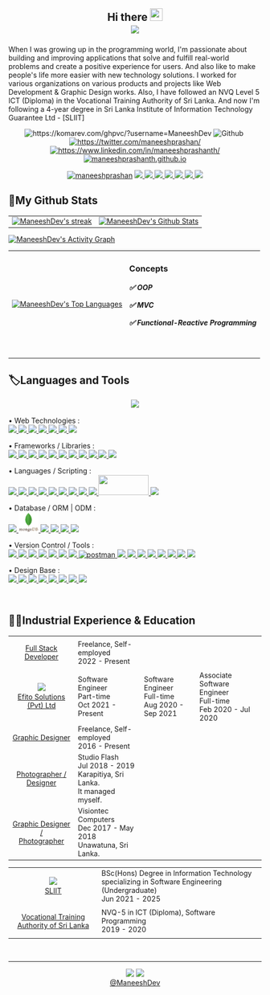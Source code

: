 <h2 align="center">Hi there <img src="https://media.giphy.com/media/hvRJCLFzcasrR4ia7z/giphy.gif" width="25px" height="25px">
<br/>
<img src="https://readme-typing-svg.herokuapp.com?font=Calibri&duration=6000&pause=1000&color=A5F7D1&center=true&vCenter=true&width=1000&lines=I'm+Maneesh+Prashanth">
</h2>

<p> 
When I was growing up in the programming world, I'm passionate about building and improving applications that solve and fulfill real-world problems and create a positive experience for users. And also like to make people's life more easier with new technology solutions. I worked for various organizations on various products and projects like Web Development & Graphic Design works. Also, I have followed an NVQ Level 5 ICT (Diploma) in the Vocational Training Authority of Sri Lanka. And now I'm following a 4-year degree in Sri Lanka Institute of Information Technology Guarantee Ltd - [SLIIT]
</p>

<p align="center"> 
	<img src="https://komarev.com/ghpvc/?username=ManeeshDev" alt="https://komarev.com/ghpvc/?username=ManeeshDev" />
	<img src="https://img.shields.io/github/followers/ManeeshDev?label=Follow&style=social" alt="Github" />
  <img src="https://img.shields.io/github/stars/ManeeshDev?affiliations=OWNER%2CCOLLABORATOR%2CORGANIZATION_MEMBER&style=social" alt="">
  <a href="https://twitter.com/maneeshprashan/" target="blank">
	<img src="https://img.shields.io/twitter/follow/maneeshprashan?label=Follow" alt="https://twitter.com/maneeshprashan/">
  </a>
	<a href="https://www.linkedin.com/in/maneeshprashanth/" target="blank">
    <img src="https://img.shields.io/badge/-Maneesh_Prashanth-blue?style=flat-square&logo=Linkedin&logoColor=white&link=https://www.linkedin.com/in/maneeshprashanth/"   alt="https://www.linkedin.com/in/maneeshprashanth/" />
  </a>
	<a href="https://maneeshprashanth.github.io" target="blank">
    <img src="https://img.shields.io/badge/Website-46a2f1.svg?&style=flat-square&logo=Google-Chrome&logoColor=white&link=https://anmolsingh.me/" alt="maneeshprashanth.github.io" />
  </a>
</p>

<p align="center">
  <a href="https://twitter.com/maneeshprashan/" target="blank">
  <img src="https://raw.githubusercontent.com/rahuldkjain/github-profile-readme-generator/master/src/images/icons/Social/twitter.svg" alt="maneeshprashan" width="40" /></a>
  <a href = "https://www.linkedin.com/in/maneeshprashanth/" target="blank">
  <img src="https://img.icons8.com/fluent/48/000000/linkedin.png"/>
  </a>
  <a href = "https://www.instagram.com/maneeshprashanth/" target="blank">
  <img src="https://img.icons8.com/fluent/48/000000/instagram-new.png"/>
  </a>
  <a href = "https://www.facebook.com/maneeshprashanth/" target="blank">
  <img src="https://img.icons8.com/fluency/48/000000/facebook-new.png"/>
  </a>
  <a href = "https://stackoverflow.com/users/13832493/maneeshdev/" target="blank">
  <img src="https://upload.wikimedia.org/wikipedia/commons/e/ef/Stack_Overflow_icon.svg"  width="50"/>
  </a>
  <a href = "mailto:manishprashangamage23@gmail.com" target="blank">
  <img src="https://img.icons8.com/fluency/48/000000/gmail-new.png"/>
  </a>
  <a href = "https://www.hackerrank.com/maneeshprashanth/" target="blank">
  <img src="https://img.icons8.com/external-tal-revivo-filled-tal-revivo/48/000000/external-hackerrank-is-a-technology-company-that-focuses-on-competitive-programming-logo-filled-tal-revivo.png"/>
  </a>
  <a href = "https://github.com/IT21169908/" target="blank">
  <img src="https://img.icons8.com/nolan/344/github.png" width="50"/>
  </a>
</p>

## 🤖My Github Stats 
<p align="center">
<table border="0" align="center">
<tr>
<td>
  <a href="https://github.com/ManeeshDev/github-readme-streak-stats">
   <img title="🔥 Get streak stats for your profile at git.io/streak-stats" alt="ManeeshDev's streak" src="https://github-readme-streak-stats.herokuapp.com/?user=ManeeshDev&theme=black-ice&hide_border=true&stroke=0000&background=060A0CD0"/>
  </a>
</td>
<td>
  <a href="https://github.com/ManeeshDev/github-readme-stats"><img alt="ManeeshDev's Github Stats" src="https://github-readme-stats.vercel.app/api?username=ManeeshDev&show_icons=true&count_private=true&theme=react&hide_border=true&bg_color=0D1117" /></a>
</td>
</tr>
</table>

<a href="https://github.com/ManeeshDev/github-readme-activity-graph"><img alt="ManeeshDev's Activity Graph" src="https://activity-graph.herokuapp.com/graph?username=ManeeshDev&bg_color=0D1117&color=5BCDEC&line=5BCDEC&point=FFFFFF&hide_border=true" /></a>

<table border="0" align="center">
<tr>
<td>
<a href="https://github.com/ManeeshDev/github-readme-stats"><img alt="ManeeshDev's Top Languages" src="https://github-readme-stats.vercel.app/api/top-langs/?username=ManeeshDev&langs_count=8&count_private=true&layout=compact&theme=react&hide_border=true&bg_color=0D1117" /></a>
</td>
<td>
  <h3>Concepts<h5/>
  <p>✅ OOP   <br/><br/>✅ MVC   <br/><br/>✅ Functional-Reactive Programming <br/><br/><br/></p>
</td>
</tr>
</table>

</p>

## 🏷️Languages and Tools
<!--
<p>I'm very very interested in new technologies and always trying to learn one by one when they come to a useful state. </p>
-->
<p align="center">
    <img src="https://readme-typing-svg.herokuapp.com?font=Fira+Code&size=15&duration=5000&pause=1000&color=F7C62E&center=true&vCenter=true&width=1050&height=20&lines=I'm+very+very+interested+in+new+technologies+and+always+trying+to+learn+one+by+one+when+they+come+to+a+useful+state.">  
</p>

<p align="left"> 
• Web Technologies :
<br/>
<a href="https://www.w3.org/html/" target="_blank"> 
	<img src="https://img.icons8.com/color/48/000000/html-5.png" width="40"/> </a>
<a href="https://www.w3schools.com/css/" target="_blank"> 
	<img src="https://img.icons8.com/color/48/000000/css3.png" width="40"/> </a>
<a href="https://developer.mozilla.org/en-US/docs/Web/JavaScript" target="_blank"> 
	<img src="https://img.icons8.com/color/48/000000/javascript.png" width="40"/> </a>
<a href="https://getbootstrap.com/" target="_blank"> 
	<img src="https://img.icons8.com/color/48/000000/bootstrap.png" width="40"/> </a>
<a href="https://jquery.com/" target="_blank"> 
	<img src="https://technokrats.in/wp-content/uploads/2020/11/Content1-7.png" width="40"/> </a>
<a href="https://sass-lang.com/" target="_blank"> 
	<img src="https://img.icons8.com/color/50/000000/sass.png" width="40"/> </a>
<a href="https://www.npmjs.com/" target="_blank"> 
	<img src="https://img.icons8.com/color/48/000000/npm.png" width="40"/> </a>
</p>

<p align="left">
• Frameworks / Libraries :
<br/>
<a href="https://angular.io/" target="_blank"> 
	<img src="https://img.icons8.com/external-tal-revivo-shadow-tal-revivo/344/external-angular-a-typescript-based-open-source-web-application-framework-logo-shadow-tal-revivo.png" width="40"/> </a>
<a href="https://reactjs.org/" target="_blank"> 
	<img src="https://img.icons8.com/external-tal-revivo-color-tal-revivo/344/external-react-a-javascript-library-for-building-user-interfaces-logo-color-tal-revivo.png" width="40"/> </a>
<a href="https://redux.js.org" target="_blank"> 
	<img src="https://img.icons8.com/color/48/000000/redux.png" width="40"/> </a>
<a href="https://vuejs.org/" target="_blank"> 
	<img src="https://img.icons8.com/color/344/vue-js.png" width="40"/> </a>
<a href="https://nextjs.org/" target="_blank"> 
	<img src="https://ui-lib.com/blog/wp-content/uploads/2021/12/nextjs-boilerplate-logo.png" width="40"/> </a>
<a href="https://expressjs.com/" target="_blank"> 
	<img src="https://miro.medium.com/max/1400/1*i2fRBk3GsYLeUk_Rh7AzHw.png" width="100"/> </a>
<a href="https://docs.nestjs.com/" target="_blank"> 
	<img src="https://docs.nestjs.com/assets/logo-small.svg" width="40"/> </a>
<a href="https://laravel.com/" target="_blank"> 
	<img src="https://upload.wikimedia.org/wikipedia/commons/thumb/9/9a/Laravel.svg/1200px-Laravel.svg.png" width="40"/> </a>
<a href="https://codeigniter.com/" target="_blank"> 
	<img src="https://cdn.worldvectorlogo.com/logos/codeigniter.svg" width="40"/> </a>
<a href="https://flutter.dev/" target="_blank"> 
	<img src="https://img.icons8.com/color/344/flutter.png" width="40"/> </a>
<a href="https://spring.io/projects/spring-boot" target="_blank"> 
	<img src="https://img.icons8.com/color/48/000000/spring-logo.png" width="40"/> </a> 
</p>

<p align="left"> 
• Languages / Scripting :
<br/>
<a href="https://www.php.net/" target="_blank"> 
	<img src="https://cdn.freebiesupply.com/logos/large/2x/php-1-logo-png-transparent.png" width="40"/> </a> 
<a href="https://nodejs.org/en/" target="_blank"> 
	<img src="https://upload.wikimedia.org/wikipedia/commons/thumb/d/d9/Node.js_logo.svg/590px-Node.js_logo.svg.png" width="40"/> </a> 
<a href="https://www.ecma-international.org/technical-committees/tc39/" target="_blank"> 
	<img src="https://repository-images.githubusercontent.com/320774494/44452f80-3d8d-11eb-8608-23ca5fb95acc" width="35"/> </a> 
<a href="https://www.typescriptlang.org/" target="_blank"> 
	<img src="https://img.icons8.com/color/48/000000/typescript.png" width="40"/> </a> 
<a href="https://www.python.org" target="_blank"> 
	<img src="https://img.icons8.com/color/48/000000/python.png" width="40"/> </a> 
<a href="https://www.java.com" target="_blank"> 
	<img src="https://img.icons8.com/color/48/000000/java-coffee-cup-logo.png" width="40"/> </a> 
<a href="https://www.w3schools.in/c-tutorial/" target="_blank"> 
	<img src="https://img.icons8.com/color/48/000000/c-programming.png" width="40"/> </a> 
<a href="https://www.w3schools.com/CPP/default.asp" target="_blank"> 
	<img src="https://img.icons8.com/color/48/000000/c-plus-plus-logo.png" width="40"/> </a> 
<a href="https://www.w3schools.com/cs/index.php" target="_blank"> 
	<img src="https://img.icons8.com/color/48/000000/c-sharp-logo.png" width="40"/> </a> 
<a href="https://docs.microsoft.com/en-us/dotnet/visual-basic/" target="_blank"> 
	<img src="https://www.foxinfotech.in/wp-content/uploads/2018/09/vb.net-tutorials.jpg" width="100" height="40"/> </a> 
<a href="https://dart.dev/" target="_blank"> 
	<img src="https://img.icons8.com/color/344/dart.png" width="40"/> </a> 
</p>

<p align="left"> 
• Database / ORM | ODM : 
<br/>
<a href="https://www.mysql.com/" target="_blank"> 
	<img src="https://img.icons8.com/fluent/50/000000/mysql-logo.png" width="40"/> </a> 
<a href="https://www.mongodb.com/" target="_blank"> 
	<img src="https://raw.githubusercontent.com/devicons/devicon/master/icons/mongodb/mongodb-original-wordmark.svg" alt="mongodb" width="40" height="40"/> </a>
<a href="https://firebase.google.com/" target="_blank"> 
	<img src="https://img.icons8.com/color/48/000000/firebase.png" width="40"/> </a> 
<a href="https://mongoosejs.com/" target="_blank"> 
	<img src="https://miro.medium.com/max/1050/1*acfAKaDI7uv5GyFnJmiPhA.png" width="80"/> </a> 
<a href="https://sequelize.org/" target="_blank"> 
	<img src="https://www.vectorlogo.zone/logos/sequelizejs/sequelizejs-ar21.png" width="80"/> </a> 
<a href="https://laravel.com/docs/master/eloquent" target="_blank"> 
	<img src="https://styde.net/wp-content/uploads/2015/05/laravel-eloquent-orm.png" width="150"/> </a> 
</p>

<p align="left"> 
• Version Control / Tools : 
<br/>
<a href="https://git-scm.com/" target="_blank"> 
	<img src="https://img.icons8.com/color/48/000000/git.png" width="40"/> </a> 
<a href="https://github.com/" target="_blank"> 
	<img src="https://img.icons8.com/color/48/000000/github.png" width="40"/> </a> 
<a href="https://bitbucket.org/product/" target="_blank"> 
	<img src="https://seekvectorlogo.com/wp-content/uploads/2022/02/bitbucket-vector-logo-2022.png" width="70"/> </a>
<a href="https://about.gitlab.com/" target="_blank"> 
	<img src="https://encrypted-tbn0.gstatic.com/images?q=tbn:ANd9GcSlPT4_7UiNn4-nia2Sx0hiEshh_TDFc64f7aWX908Z1VdVW4XU0lvGTCNpeYPDW5cBMfg&usqp=CAU" width="40"/> </a>
<a href="https://www.sourcetreeapp.com/" target="_blank"> 
	<img src="https://cdn.worldvectorlogo.com/logos/sourcetree-1.svg" width="30"/> </a> 
<a href="https://www.apachefriends.org/" target="_blank"> 
	<img src="https://upload.wikimedia.org/wikipedia/en/thumb/7/78/XAMPP_logo.svg/1200px-XAMPP_logo.svg.png" width="30"/> </a> 
<a href="https://developer.android.com/" target="_blank"> 
	<img src="https://img.icons8.com/color/48/000000/android-studio--v2.png" width="40"/> </a>
<a href="https://postman.com" target="_blank"> 
	<img src="https://www.vectorlogo.zone/logos/getpostman/getpostman-icon.svg" alt="postman" width="35"/> </a> 
<a href="https://www.jetbrains.com/" target="_blank"> 
	<img src="https://img.icons8.com/color/48/000000/jetbrains.png" width="40"/> </a>
<a href="https://www.jetbrains.com/webstorm/" target="_blank"> 
	<img src="https://img.icons8.com/color/344/webstorm.png" width="40"/> </a>
<a href="https://www.jetbrains.com/phpstorm/" target="_blank"> 
	<img src="https://seeklogo.com/images/P/phpstorm-logo-220B633CDA-seeklogo.com.png" width="32"/> </a>
<a href="https://www.jetbrains.com/idea/" target="_blank"> 
	<img src="https://img.icons8.com/color/344/intellij-idea.png" width="38"/> </a>
<a href="https://code.visualstudio.com/" target="_blank"> 
	<img src="https://img.icons8.com/color/48/000000/visual-studio-code-2019.png" width="38"/> </a>
<a href="https://visualstudio.microsoft.com/" target="_blank"> 
	<img src="https://img.icons8.com/color/48/000000/visual-studio.png" width="38"/> </a>
<a href="https://sourceforge.net/projects/orwelldevcpp/" target="_blank"> 
	<img src="https://styles.redditmedia.com/t5_32raz/styles/communityIcon_yria07xbhfn61.png" width="35"/> </a>
<a href="https://netbeans.apache.org/" target="_blank"> 
	<img src="https://upload.wikimedia.org/wikipedia/commons/thumb/9/98/Apache_NetBeans_Logo.svg/1200px-Apache_NetBeans_Logo.svg.png" width="30"/> </a>
</p>

<p align="left"> 
• Design Base : 
<br/>
<a href="https://www.adobe.com/products/photoshop.html" target="_blank"> 
	<img src="https://img.icons8.com/color/344/adobe-photoshop--v1.png" width="40"/> </a>
<a href="https://www.adobe.com/products/illustrator.html" target="_blank"> 
	<img src="https://img.icons8.com/color/50/000000/adobe-illustrator--v1.png" width="40"/> </a>
<a href="https://www.adobe.com/products/photoshop-lightroom.html" target="_blank"> 
	<img src="https://img.icons8.com/color/50/000000/adobe-lightroom--v1.png" width="40"/> </a>
<a href="https://www.adobe.com/products/aftereffects.html" target="_blank"> 
	<img src="https://img.icons8.com/color/50/000000/adobe-after-effects--v1.png" width="40"/> </a>
<a href="https://www.adobe.com/products/premiere.html" target="_blank"> 
	<img src="https://img.icons8.com/color/344/adobe-premiere-pro--v1.png" width="40"/> </a>
<a href="https://www.adobe.com/products/xd.html" target="_blank"> 
	<img src="https://img.icons8.com/color/344/adobe-xd.png" width="40"/> </a>
<a href="https://www.adobe.com/products/dreamweaver.html" target="_blank"> 
	<img src="https://img.icons8.com/color/50/000000/adobe-dreamweaver--v1.png" width="40"/> </a>
<a href="https://www.coreldraw.com/en/" target="_blank"> 
	<img src="https://img.icons8.com/fluency/344/coreldraw-2021.png" width="40"/> </a>
</p>
<br/>


## 👨‍💻Industrial Experience & Education
<table align="center">
<tr>
    <td><p align="center"> 
    <a href="https://www.fiverr.com/maneeshdev01/">
      Full Stack Developer
    </a><p/></td>
    <td>Freelance, Self-employed <br/> 2022 - Present</td>
    <td></td>
    <td></td>
</tr>
<tr>
    <td><p align="center"> 
    <a href="https://efitosolutions.com/">
      <img src="https://media-exp1.licdn.com/dms/image/C4D0BAQFkwlKOCZoRfg/company-logo_200_200/0/1519934519113?e=2147483647&v=beta&t=gyssCMJ4QYKF1fo2TSUHqgmbn6hVrajTdgBK_hif07s" width="40"/>
      <br/>Efito Solutions (Pvt) Ltd
    </a><p/></td>
    <td>Software Engineer <br/> Part-time <br/> Oct 2021 - Present</td>
    <td>Software Engineer <br/> Full-time <br/> Aug 2020 - Sep 2021</td>
    <td>Associate Software Engineer <br/> Full-time <br/> Feb 2020 - Jul 2020</td>
</tr>
<tr>
    <td><p align="center"> 
    <a href="https://www.fiverr.com/maneeshdev01/do-any-graphic-design-work">
      Graphic Designer
    </a><p/></td>
    <td>Freelance, Self-employed <br/> 2016 - Present</td>
    <td></td>
    <td></td>
</tr>
<tr>
    <td><p align="center"> 
    <a href="#">
      Photographer / <br/>Designer
    </a><p/></td>
    <td>Studio Flash <br/> Jul 2018 - 2019 <br/> Karapitiya, Sri Lanka. <br/> It managed myself.</td>
    <td></td>
    <td></td>
</tr>
<tr>
    <td><p align="center"> 
    <a href="#">
      Graphic Designer / <br/>Photographer
    </a><p/></td>
    <td>Visiontec Computers <br/> Dec 2017 - May 2018 <br/> Unawatuna, Sri Lanka.</td>
    <td></td>
    <td></td>
</tr>
</table>

<table align="center">
<tr>
    <td><p align="center"> 
    <a href="https://www.sliit.lk/">
      <img src="https://static.sliit.lk/wp-content/uploads/2021/10/24070027/SLIIT.png" width="140"/>
      <br/>SLIIT
    </a><p/></td>
    <td>BSc(Hons) Degree in Information Technology specializing in Software Engineering <br/> (Undergraduate) <br/> Jun 2021 - 2025</td>
</tr>
<tr>
    <td><p align="center"> 
    <a href="https://www.vtasl.gov.lk/">
      Vocational Training Authority of Sri Lanka
    </a><p/></td>
    <td>NVQ-5 in ICT (Diploma), Software Programming <br/> 2019 - 2020</td>
</tr>
</table>
<br/>

____________________________________
<p align="center">
    <img src="https://readme-typing-svg.herokuapp.com?font=Calibri&size=16&duration=6000&pause=1000&color=CCF7E3&center=true&vCenter=true&width=1000&lines=It's+pleasure+to+me+you+are+exploring+my+profile...!">
<a href="https://github.com/ManeeshDev/">
<img src="https://img.icons8.com/nolan/344/github.png" width="100"/>  <br/>
@ManeeshDev 
</a> 
</p>



<!--
**ManeeshDev/ManeeshDev** is a ✨ _special_ ✨ repository because its `README.md` (this file) appears on your GitHub profile.

Here are some ideas to get you started:

- 🔭 I’m currently working on ...
- 🌱 I’m currently learning ...
- 👯 I’m looking to collaborate on ...
- 🤔 I’m looking for help with ...
- 💬 Ask me about ...
- 📫 How to reach me: ...
- 😄 Pronouns: ...
- ⚡ Fun fact: ...
-->
